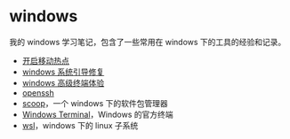 # windows

我的 windows 学习笔记，包含了一些常用在 windows 下的工具的经验和记录。

- [开启移动热点](hotspot.md)
- [windows 系统引导修复](BootRepair.md)
- [windows 高级终端体验](WindowsTerminalExperience.md)
- [openssh](openssh.md)
- [scoop](sccop.md)，一个 windows 下的软件包管理器
- [Windows Terminal](WindowsTerminal.md)，Windows 的官方终端
- [wsl](wsl.md)，windows 下的 linux 子系统
